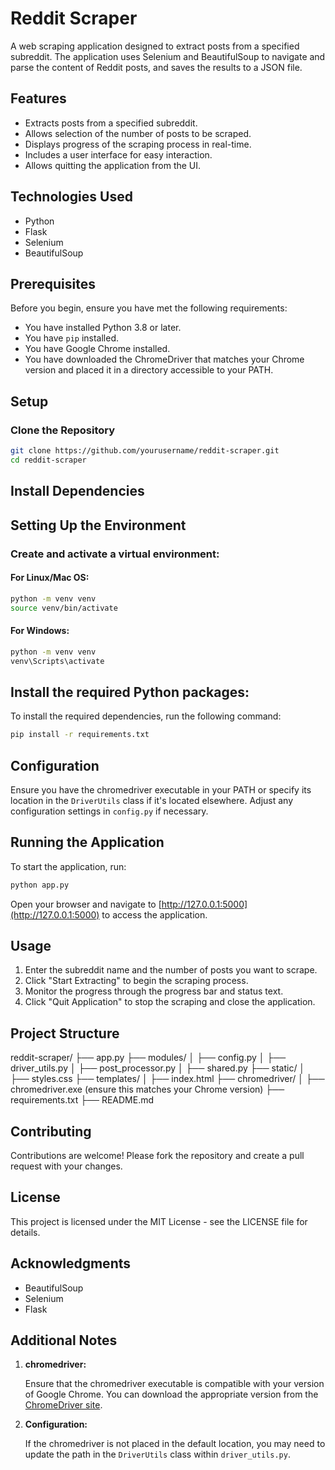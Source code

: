 # Reddit Scraper

A web scraping application designed to extract posts from a specified subreddit. The application uses Selenium and BeautifulSoup to navigate and parse the content of Reddit posts, and saves the results to a JSON file.

## Features

- Extracts posts from a specified subreddit.
- Allows selection of the number of posts to be scraped.
- Displays progress of the scraping process in real-time.
- Includes a user interface for easy interaction.
- Allows quitting the application from the UI.

## Technologies Used

- Python
- Flask
- Selenium
- BeautifulSoup

## Prerequisites

Before you begin, ensure you have met the following requirements:

- You have installed Python 3.8 or later.
- You have `pip` installed.
- You have Google Chrome installed.
- You have downloaded the ChromeDriver that matches your Chrome version and placed it in a directory accessible to your PATH.

## Setup

### Clone the Repository

```sh
git clone https://github.com/yourusername/reddit-scraper.git
cd reddit-scraper
```

## Install Dependencies

## Setting Up the Environment

### Create and activate a virtual environment:

#### For Linux/Mac OS:

```bash
python -m venv venv
source venv/bin/activate
```

#### For Windows:
```bash
python -m venv venv
venv\Scripts\activate
```

## Install the required Python packages:

To install the required dependencies, run the following command:

```bash
pip install -r requirements.txt
```

## Configuration
Ensure you have the chromedriver executable in your PATH or specify its location in the `DriverUtils` class if it's located elsewhere.
Adjust any configuration settings in `config.py` if necessary.

## Running the Application
To start the application, run:

```bash
python app.py
```

Open your browser and navigate to [http://127.0.0.1:5000](http://127.0.0.1:5000) to access the application.

## Usage
1. Enter the subreddit name and the number of posts you want to scrape.
2. Click "Start Extracting" to begin the scraping process.
3. Monitor the progress through the progress bar and status text.
4. Click "Quit Application" to stop the scraping and close the application.

## Project Structure
reddit-scraper/
├── app.py
├── modules/
│   ├── config.py
│   ├── driver_utils.py
│   ├── post_processor.py
│   ├── shared.py
├── static/
│   ├── styles.css
├── templates/
│   ├── index.html
├── chromedriver/
│   ├── chromedriver.exe (ensure this matches your Chrome version)
├── requirements.txt
├── README.md

## Contributing
Contributions are welcome! Please fork the repository and create a pull request with your changes.

## License
This project is licensed under the MIT License - see the LICENSE file for details.

## Acknowledgments
- BeautifulSoup
- Selenium
- Flask

## Additional Notes

1. **chromedriver:**

   Ensure that the chromedriver executable is compatible with your version of Google Chrome. You can download the appropriate version from the [ChromeDriver site](https://developer.chrome.com/docs/chromedriver/downloads).

2. **Configuration:**

   If the chromedriver is not placed in the default location, you may need to update the path in the `DriverUtils` class within `driver_utils.py`.
